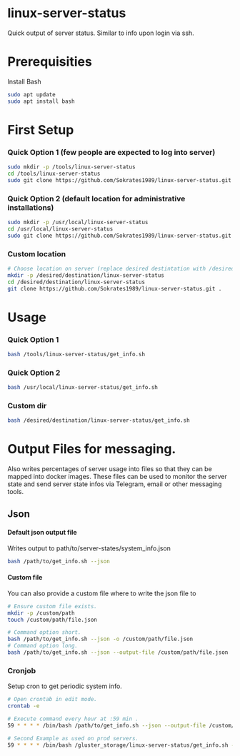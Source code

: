 # linux-server-status
Quick output of server status. Similar to info upon login via ssh.

# Prerequisities
Install Bash

```bash
sudo apt update
sudo apt install bash
```


# First Setup

### Quick Option 1 (few people are expected to log into server)
```bash
sudo mkdir -p /tools/linux-server-status
cd /tools/linux-server-status
sudo git clone https://github.com/Sokrates1989/linux-server-status.git .
```

### Quick Option 2 (default location for administrative installations)
```bash
sudo mkdir -p /usr/local/linux-server-status
cd /usr/local/linux-server-status
sudo git clone https://github.com/Sokrates1989/linux-server-status.git .
```

### Custom location
```bash
# Choose location on server (replace desired destintation with /desired/destination).
mkdir -p /desired/destination/linux-server-status
cd /desired/destination/linux-server-status
git clone https://github.com/Sokrates1989/linux-server-status.git .
```


# Usage

### Quick Option 1
```bash
bash /tools/linux-server-status/get_info.sh
```
### Quick Option 2
```bash
bash /usr/local/linux-server-status/get_info.sh
```
### Custom dir 
```bash
bash /desired/destination/linux-server-status/get_info.sh
```

# Output Files for messaging.
Also writes percentages of server usage into files so that they can be mapped into docker images. These files can be used to monitor the server state and send server state infos via Telegram, email or other messaging tools.

## Json

#### Default json output file
Writes output to path/to/server-states/system_info.json
```bash
bash /path/to/get_info.sh --json
```

#### Custom file
You can also provide a custom file where to write the json file to
```bash
# Ensure custom file exists.
mkdir -p /custom/path
touch /custom/path/file.json

# Command option short.
bash /path/to/get_info.sh --json -o /custom/path/file.json
# Command option long.
bash /path/to/get_info.sh --json --output-file /custom/path/file.json
```


### Cronjob
Setup cron to get periodic system info.

```bash
# Open crontab in edit mode.
crontab -e
```

```bash
# Execute command every hour at :59 min .
59 * * * * /bin/bash /path/to/get_info.sh --json --output-file /custom/path/file.json

# Second Example as used on prod servers.
59 * * * * /bin/bash /gluster_storage/linux-server-status/get_info.sh --json --output-file /serverInfo/system_info.json
```



